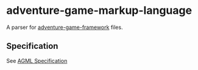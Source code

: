 # adventure-game-markup-language

A parser for [adventure-game-framework](https://github.com/johnsquibb/adventure-game-framework)
files.

## Specification
See [AGML Specification](docs/AGML%20spec.txt)